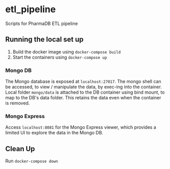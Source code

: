 # etl_pipeline
Scripts for PharmaDB ETL pipeline

## Running the local set up
1. Build the docker image using `docker-compose build`
2. Start the containers using `docker-compose up`

### Mongo DB
The Mongo database is exposed at `localhost:27017`. The mongo shell can be accessed, to view / manipulate the data, by exec-ing into the container. Local folder `mongo/data` is attached to the DB container using bind mount, to map to the DB's data folder. This retains the data even when the container is removed.

### Mongo Express
Access `localhost:8081` for the Mongo Express viewer, which provides a limited UI to explore the data in the Mongo DB.

## Clean Up
Run `docker-compose down`